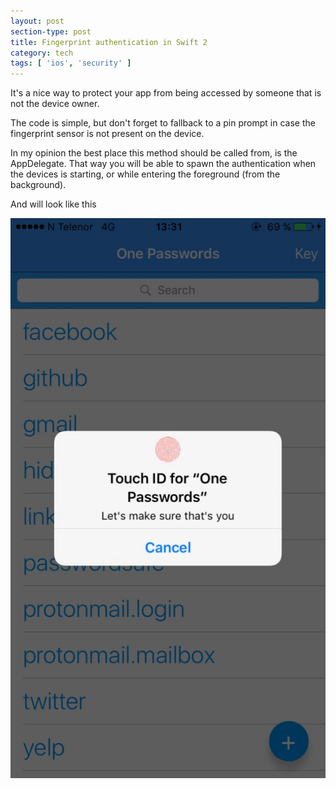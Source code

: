 ```yaml
---
layout: post
section-type: post
title: Fingerprint authentication in Swift 2
category: tech
tags: [ 'ios', 'security' ]
---
```


It's a nice way to protect your app from being accessed by someone that is not the device owner.

The code is simple, but don't forget to fallback to a pin prompt in case the
fingerprint sensor is not present on the device.

In my opinion the best place this method should be called from, is the AppDelegate.
That way you will be able to spawn the authentication when the devices is starting,
or while entering the foreground (from the background).

<script src="https://gist.github.com/PanosSakkos/570c9afe0748176a952a.js"></script>

And will look like this

![misc](/img/posts/touch-id/touch-id.jpg)
